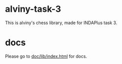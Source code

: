 # alviny-task-3

This is alviny's chess library, made for INDAPlus task 3.
# docs

Please go to [doc/lib/index.html](https://htmlpreview.github.io/?https://raw.githubusercontent.com/IndaPlus25/alviny-task-3/main/doc/lib/index.html) for docs.
